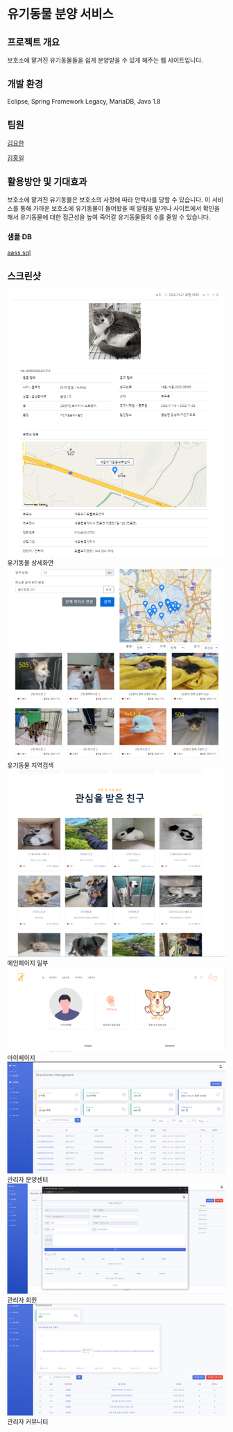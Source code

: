 # 유기동물 분양 서비스

## 프로젝트 개요

보호소에 맡겨진 유기동물들을 쉽게 분양받을 수 있게 해주는 웹 사이트입니다.

## 개발 환경

Eclipse, Spring Framework Legacy, MariaDB, Java 1.8

## 팀원
[김요한](https://github.com/choum97)

[김홍일](https://github.com/Hoil2)

## 활용방안 및 기대효과

보호소에 맡겨진 유기동물은 보호소의 사정에 따라 안락사를 당할 수 있습니다. 이 서비스를 통해 가까운 보호소에 유기동물이 들어왔을 때 알림을 받거나 사이트에서 확인을 해서 유기동물에 대한 접근성을 높여 죽어갈 유기동물들의 수를 줄일 수 있습니다.

### 샘플 DB

[aass.sql](aass.sql)

## 스크린샷

![3.PNG (1).png](images/7.png)  
유기동물 상세화면
![1.PNG (1).png](images/5.png)
유기동물 지역검색
![4.PNG (1).png](images/6.png)
메인페이지 일부
![5.PNG](images/2.png)
마이페이지
![6.PNG](images/1.png)
관리자 분양센터
![7.PNG](images/4.png)
관리자 회원
![8.PNG](images/3.png)
관리자 커뮤니티